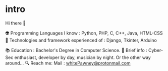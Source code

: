 # intro
Hi there 👋

👽 Programming Languages I know : Python, PHP, C, C++, Java, HTML-CSS
🤖 Technologies and framework experienced of : Django, Tkinter, Arduino

📚 Education : Bachelor's Degree in Computer Science.
📃 Brief info : Cyber-Sec enthusiast, developer by day, musician by night. Or the other way around...
🔍 Reach me:
  Mail : whitePawney@protonmail.com
